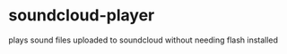 soundcloud-player
=================

plays sound files uploaded to soundcloud without needing flash installed